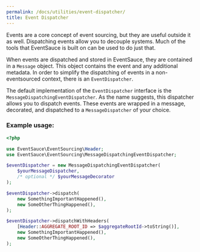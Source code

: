 ```yaml
---
permalink: /docs/utilities/event-dispatcher/
title: Event Dispatcher
---
```


Events are a core concept of event sourcing, but they are useful
outside it as well. Dispatching events allow you to decouple systems.
Much of the tools that EventSauce is built on can be used to do just that.

When events are dispatched and stored in EventSauce, they are contained in
a `Message` object. This object contains the event and any additional
metadata. In order to simplify the dispatching of events in a non-eventsourced
context, there is an `EventDispatcher`.

The default implementation of the `EventDispatcher` interface is the
`MessageDispatchingEventDispatcher`. As the name suggests, this dispatcher
allows you to dispatch events. These events are wrapped in a message, decorated,
and dispatched to a `MessageDispatcher` of your choice.

### Example usage:

```php
<?php

use EventSauce\EventSourcing\Header;
use EventSauce\EventSourcing\MessageDispatchingEventDispatcher;

$eventDispatcher = new MessageDispatchingEventDispatcher(
    $yourMessageDispatcher,
    /* optional */ $yourMessageDecorator
);

$eventDispatcher->dispatch(
    new SomethingImportantHappened(),
    new SomeOtherThingHappened(),
);

$eventDispatcher->dispatchWithHeaders(
    [Header::AGGREGATE_ROOT_ID => $aggregateRootId->toString()],
    new SomethingImportantHappened(),
    new SomeOtherThingHappened(),
);
```
